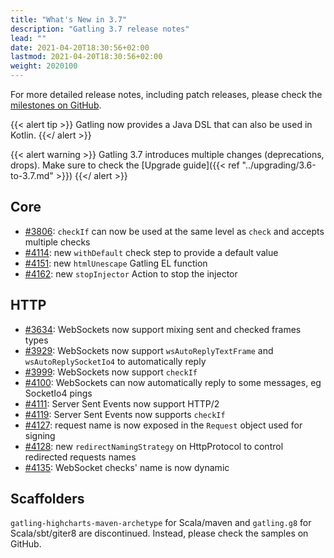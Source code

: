 ```yaml
---
title: "What's New in 3.7"
description: "Gatling 3.7 release notes"
lead: ""
date: 2021-04-20T18:30:56+02:00
lastmod: 2021-04-20T18:30:56+02:00
weight: 2020100
---
```


For more detailed release notes, including patch releases, please check the [milestones on GitHub](https://github.com/gatling/gatling/milestones?state=closed).

{{< alert tip >}}
Gatling now provides a Java DSL that can also be used in Kotlin.
{{</ alert >}}

{{< alert warning >}}
Gatling 3.7 introduces multiple changes (deprecations, drops). Make sure to check the [Upgrade guide]({{< ref "../upgrading/3.6-to-3.7.md" >}})
{{</ alert >}}

## Core

* [#3806](https://github.com/gatling/gatling/issues/3806): `checkIf` can now be used at the same level as `check` and accepts multiple checks
* [#4114](https://github.com/gatling/gatling/issues/4114): new `withDefault` check step to provide a default value
* [#4151](https://github.com/gatling/gatling/issues/4151): new `htmlUnescape` Gatling EL function
* [#4162](https://github.com/gatling/gatling/issues/4162): new `stopInjector` Action to stop the injector

## HTTP

* [#3634](https://github.com/gatling/gatling/issues/3634): WebSockets now support mixing sent and checked frames types
* [#3929](https://github.com/gatling/gatling/issues/3929): WebSockets now support `wsAutoReplyTextFrame` and `wsAutoReplySocketIo4` to automatically reply
* [#3999](https://github.com/gatling/gatling/issues/3999): WebSockets now support `checkIf`
* [#4100](https://github.com/gatling/gatling/pull/4100): WebSockets can now automatically reply to some messages, eg SocketIo4 pings
* [#4111](https://github.com/gatling/gatling/issues/4111): Server Sent Events now support HTTP/2
* [#4119](https://github.com/gatling/gatling/issues/4119): Server Sent Events now supports `checkIf`
* [#4127](https://github.com/gatling/gatling/issues/4127): request name is now exposed in the `Request` object used for signing
* [#4128](https://github.com/gatling/gatling/issues/4128): new `redirectNamingStrategy` on HttpProtocol to control redirected requests names
* [#4135](https://github.com/gatling/gatling/issues/4135): WebSocket checks' name is now dynamic



## Scaffolders

`gatling-highcharts-maven-archetype` for Scala/maven and `gatling.g8` for Scala/sbt/giter8 are discontinued. Instead, please check the samples on GitHub.
